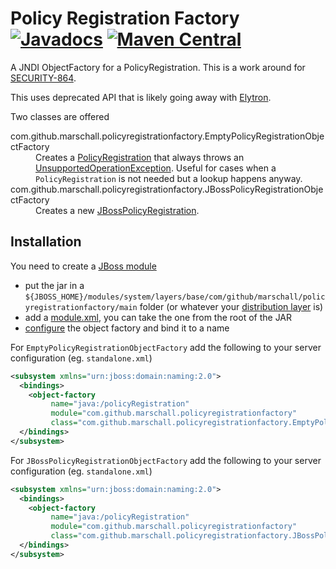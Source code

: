 Policy Registration Factory [![Javadocs](http://www.javadoc.io/badge/com.github.marschall/policy-registration-factory.svg)](http://www.javadoc.io/doc/com.github.marschall/policy-registration-factory) [![Maven Central](https://maven-badges.herokuapp.com/maven-central/com.github.marschall/policy-registration-factory/badge.svg)](https://maven-badges.herokuapp.com/maven-central/com.github.marschall/policy-registration-factory)
===========================

A JNDI ObjectFactory for a PolicyRegistration. This is a work around for [SECURITY-864](https://issues.jboss.org/browse/SECURITY-864).

This uses deprecated API that is likely going away with [Elytron](https://docs.jboss.org/author/display/WFLY/WildFly+Elytron+Security).

Two classes are offered

<dl>
  <dt>com.github.marschall.policyregistrationfactory.EmptyPolicyRegistrationObjectFactory</dt>
  <dd>Creates a <a href="https://access.redhat.com/webassets/avalon/d/red-hat-jboss-enterprise-application-platform/7.0.0/javadocs/org/jboss/security/authorization/PolicyRegistration.html">PolicyRegistration</a> that always throws an <a href="https://docs.oracle.com/javase/8/docs/api/java/lang/UnsupportedOperationException.html">UnsupportedOperationException</a>. Useful for cases when a <code>PolicyRegistration</code> is not needed but a lookup happens anyway.</dd>
  <dt>com.github.marschall.policyregistrationfactory.JBossPolicyRegistrationObjectFactory</dt>
  <dd>Creates a new <a href="https://access.redhat.com/webassets/avalon/d/red-hat-jboss-enterprise-application-platform/7.0.0/javadocs/org/jboss/security/plugins/JBossPolicyRegistration.html">JBossPolicyRegistration</a>.</dd>
</dl>


Installation
------------

You need to create a [JBoss module](https://docs.jboss.org/author/display/MODULES/Introduction)

 * put the jar in a `${JBOSS_HOME}/modules/system/layers/base/com/github/marschall/policyregistrationfactory/main` folder (or whatever your [distribution layer](https://developer.jboss.org/wiki/LayeredDistributionsAndModulePathOrganization) is)
 * add a [module.xml](https://github.com/marschall/policy-registration-factory/blob/master/src/main/resources/module.xml), you can take the one from the root of the JAR
 * [configure](https://docs.jboss.org/author/display/WFLY10/Naming+Subsystem+Configuration) the object factory and bind it to a name 

For `EmptyPolicyRegistrationObjectFactory` add the following to your server configuration (eg. `standalone.xml`)

```xml
<subsystem xmlns="urn:jboss:domain:naming:2.0">
  <bindings>
    <object-factory
         name="java:/policyRegistration"
         module="com.github.marschall.policyregistrationfactory"
         class="com.github.marschall.policyregistrationfactory.EmptyPolicyRegistrationObjectFactory"/>
  </bindings>
</subsystem>

```

For `JBossPolicyRegistrationObjectFactory` add the following to your server configuration (eg. `standalone.xml`)

```xml
<subsystem xmlns="urn:jboss:domain:naming:2.0">
  <bindings>
    <object-factory
         name="java:/policyRegistration"
         module="com.github.marschall.policyregistrationfactory"
         class="com.github.marschall.policyregistrationfactory.JBossPolicyRegistrationObjectFactory"/>
  </bindings>
</subsystem>

```


